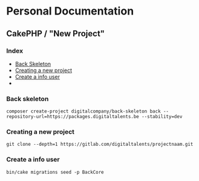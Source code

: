 # Personal Documentation
## CakePHP / "New Project"

### Index
- [Back Skeleton](#Back-skeleton)
- [Creating a new project](#Creating-a-new-project)
- [Create a info user](#create-a-info-user)
- [](./)

### Back skeleton
```
composer create-project digitalcompany/back-skeleton back --repository-url=https://packages.digitaltalents.be --stability=dev
```

### Creating a new project
```git
git clone --depth=1 https://gitlab.com/digitaltalents/projectnaam.git
```

### Create a info user
```
bin/cake migrations seed -p BackCore
```